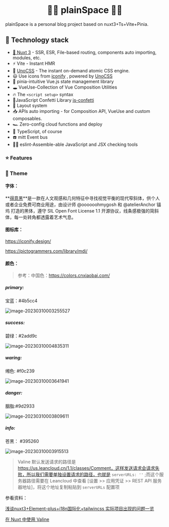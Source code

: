 

<div align="center">
  <br/>
  <h1>🏳️‍🌈 <b>plainSpace 🏳️‍🌈</b></h1>
</div>


plainSpace is a personal blog project based on nuxt3+Ts+Vite+Pinia.




## 📒 Technology stack

- [💚 Nuxt 3](https://nuxt.com/) - SSR, ESR, File-based routing, components auto importing, modules, etc.
- ⚡️ Vite - Instant HMR
- 🎨 [UnoCSS](https://github.com/antfu/unocss) - The instant on-demand atomic CSS engine.
- 😃 Use icons from [iconify](https://iconify.design/) , powered by [UnoCSS](https://github.com/antfu/unocss)
- 🍍 pinia-intuitive Vue.js state management library
-  🕳  VueUse-Collection of Vue Composition Utilities
- 🔥 The `<script setup>` syntax
- 🎉JavaScript Confetti Library [js-confetti](https://github.com/loonywizard/js-confetti)
- 📑 Layout system
- 📥 APIs auto importing - for Composition API, VueUse and custom composables.
- 🏎 Zero-config cloud functions and deploy
- 🦾 TypeScript, of course
- ☎️ mitt Event bus
- 🧍‍♀️ eslint-Assemble-able JavaScript and JSX checking tools





### ⭐️ Features



### 🎨 Theme

#### 字体：

**[得意黑](https://github.com/atelier-anchor/smiley-sans)**是一款在人文观感和几何特征中寻找视觉平衡的现代窄斜体，供个人或者企业免费可商业用途，由设计师 @oooooohmygosh 和 @atelierAnchor 锚坞 打造的黑体，遵守 SIL Open Font License 1.1 开源协议，线条感极强的简斜体，每一处转角都透露着艺术气息。

#### 图标库：

https://iconify.design/

https://pictogrammers.com/library/mdi/



#### 颜色：

> 参考：中国色：https://colors.cnxiaobai.com/



##### primary: 

宝蓝：#4b5cc4

![image-20230310003255527](https://kifimg.oss-cn-beijing.aliyuncs.com/img/202303100032645.png)

##### success: 

碧绿：#2add9c

![image-20230310004835311](https://kifimg.oss-cn-beijing.aliyuncs.com/img/202303100048423.png)



##### waring:

缃色: #f0c239

![image-20230310003641941](https://kifimg.oss-cn-beijing.aliyuncs.com/img/202303100036040.png)



##### danger:

胭脂:\#9d2933

![image-20230310003809611](https://kifimg.oss-cn-beijing.aliyuncs.com/img/202303100038711.png)



##### info:

苍黑： \#395260

![image-20230310003915513](https://kifimg.oss-cn-beijing.aliyuncs.com/img/202303100039626.png)







> Valine 默认发送请求的路径是 https://us.leancloud.cn/1.1/classes/Comment，这样发送请求会请求失败，所以我们需要单独设置请求的路径，也就是 `serverURLs: ''` ;而这个服务器路径需要在 Leancloud 中查看 [设置 >> 应用凭证 >> REST API 服务器地址]，将这个地址复制粘贴到 `serverURLs` 配置项



参看资料：

[浅谈nuxt3+Element-plus+i18n国际化+tailwincss 实际项目出现的问题一览](https://blog.csdn.net/Mr_xiaopang19/article/details/125316163)

[在 Nuxt 中使用 Valine](https://dreamruins.gitee.io/experience/1467885091.html)
